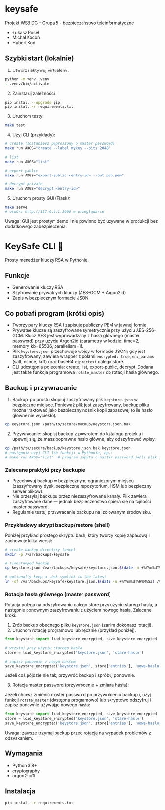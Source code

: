 # keysafe
Projekt WSB DG - Grupa 5 - bezpieczeństwo teleinformatyczne
- Łukasz Poseł
- Michał Kocoń
- Hubert Koń

## Szybki start (lokalnie)

1. Utwórz i aktywuj virtualenv:

```bash
python -m venv .venv
. .venv/bin/activate
```

2. Zainstaluj zależności:

```bash
pip install --upgrade pip
pip install -r requirements.txt
```

3. Uruchom testy:

```bash
make test
```

4. Użyj CLI (przykłady):

```bash
# create (zostaniesz poproszony o master password)
make run ARGS="create --label mykey --bits 2048"

# list
make run ARGS="list"

# export public
make run ARGS="export-public <entry-id> --out pub.pem"

# decrypt private
make run ARGS="decrypt <entry-id>"
```

5. Uruchom prosty GUI (Flask):

```bash
make serve
# otwórz http://127.0.0.1:5000 w przeglądarce
```

Uwaga: GUI jest prostym demo i nie powinno być używane w produkcji bez dodatkowego zabezpieczenia.

# KeySafe CLI 🔐

Prosty menedżer kluczy RSA w Pythonie.

## Funkcje

- Generowanie kluczy RSA
- Szyfrowanie prywatnych kluczy (AES-GCM + Argon2id)
- Zapis w bezpiecznym formacie JSON

## Co potrafi program (krótki opis)

- Tworzy pary kluczy RSA i zapisuje publiczny PEM w jawnej formie.
- Prywatne klucze są zaszyfrowane symetrycznie przy użyciu AES-256-GCM. Klucz AES jest wyprowadzany z hasła głównego (master password) przy użyciu Argon2id (parametry w kodzie: time=2, memory_kb=65536, parallelism=1).
- Plik `keystore.json` przechowuje wpisy w formacie JSON; gdy jest zaszyfrowany, zawiera wrapper z polami `encrypted: true`, `enc_params` (salt, nonce, kdf) oraz base64 `ciphertext` całego store.
- CLI udostępnia polecenia: create, list, export-public, decrypt. Dodana jest także funkcja programowa `rotate_master` do rotacji hasła głównego.

## Backup i przywracanie

1. Backup: po prostu skopiuj zaszyfrowany plik `keystore.json` w bezpieczne miejsce. Ponieważ plik jest zaszyfrowany, backup pliku można traktować jako bezpieczny nośnik kopii zapasowej (o ile hasło główne nie wyciekło).

```bash
cp keystore.json /path/to/secure/backup/keystore.json.bak
```

2. Przywracanie: skopiuj backup z powrotem do katalogu projektu i upewnij się, że masz poprawne hasło główne, aby odszyfrować wpisy.

```bash
cp /path/to/secure/backup/keystore.json.bak keystore.json
# następnie użyj CLI lub funkcji w Pythonie, np.:
# make run ARGS="list"  # program zapyta o master password jeśli plik jest zaszyfrowany
```

### Zalecane praktyki przy backupie

- Przechowuj backup w bezpiecznym, ograniczonym miejscu (zaszyfrowany dysk, bezpieczne repozytorium, HSM lub bezpieczny serwer plików).
- Nie przesyłaj backupu przez niezaszyfrowane kanały. Plik zawiera zaszyfrowane dane — jednak bezpieczeństwo opiera się na tajności master password.
- Regularnie testuj przywracanie backupu na izolowanym środowisku.

### Przykładowy skrypt backup/restore (shell)

Poniżej przykład prostego skryptu bash, który tworzy kopię zapasową i zachowuje kilka wersji:

```bash
# create backup directory (once)
mkdir -p /var/backups/keysafe

# timestamped backup
cp keystore.json /var/backups/keysafe/keystore.json.$(date -u +%Y%m%dT%H%M%SZ)

# optionally keep a .bak symlink to the latest
ln -sf /var/backups/keysafe/keystore.json.$(date -u +%Y%m%dT%H%M%SZ) /var/backups/keysafe/keystore.json.bak
```

### Rotacja hasła głównego (master password)

Rotacja polega na odszyfrowaniu całego store przy użyciu starego hasła, a następnie ponownym zaszyfrowaniu z użyciem nowego hasła. Zalecane kroki:

1. Zrób backup obecnego pliku `keystore.json` (zanim dokonasz rotacji).
2. Uruchom rotację programowo lub ręcznie (przykład poniżej).

```python
from keystore import load_keystore_encrypted, save_keystore_encrypted

# wczytaj przy użyciu starego hasła
store = load_keystore_encrypted('keystore.json', 'stare-haslo')

# zapisz ponownie z nowym hasłem
save_keystore_encrypted('keystore.json', store['entries'], 'nowe-haslo')
```

Jeżeli coś pójdzie nie tak, przywróć backup i spróbuj ponownie.

3. Rotacja master password (przywrócenie + zmiana hasła):

Jeżeli chcesz zmienić master password po przywróceniu backupu, użyj funkcji `rotate_master` (dostępna programowo) lub skryptowo odszyfruj i zapisz ponownie używając nowego hasła:

```python
from keystore import load_keystore_encrypted, save_keystore_encrypted
store = load_keystore_encrypted('keystore.json', 'stare-haslo')
save_keystore_encrypted('keystore.json', store['entries'], 'nowe-haslo')
```

Uwaga: zawsze trzymaj backup przed rotacją na wypadek problemów z odzyskaniem.

## Wymagania

- Python 3.8+
- cryptography
- argon2-cffi

## Instalacja

```bash
pip install -r requirements.txt

